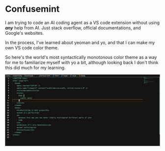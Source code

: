 # Confusemint

I am trying to code an AI coding agent as a VS code extension without using ***any*** help from AI. Just stack overflow, official documentations, and Google's websites.

In the process, I've learned about yeoman and yo, and that I can make my own VS code color theme.

So here's the world's most syntactically monotonous color theme as a way for me to familiarize myself with yo a bit, although looking back I don't think this did much for my learning.

<img src="confusemint.jpeg" alt="Screenshot of confusemint">
